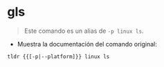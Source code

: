 # gls

> Este comando es un alias de `-p linux ls`.

- Muestra la documentación del comando original:

`tldr {{[-p|--platform]}} linux ls`
